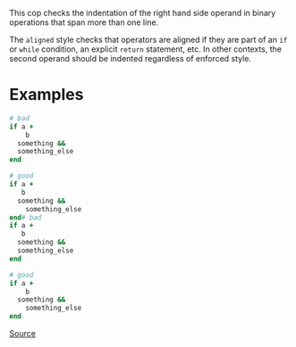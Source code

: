 
This cop checks the indentation of the right hand side operand in binary operations that
span more than one line.

The `aligned` style checks that operators are aligned if they are part of an `if` or `while`
condition, an explicit `return` statement, etc. In other contexts, the second operand should
be indented regardless of enforced style.

# Examples

```ruby
# bad
if a +
    b
  something &&
  something_else
end

# good
if a +
   b
  something &&
    something_else
end# bad
if a +
   b
  something &&
  something_else
end

# good
if a +
    b
  something &&
    something_else
end
```

[Source](http://www.rubydoc.info/gems/rubocop/RuboCop/Cop/Layout/MultilineOperationIndentation)